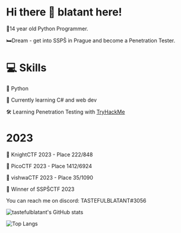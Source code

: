 # Hi there 👋 blatant here!
👦14 year old Python Programmer.

🛏️Dream - get into SSPŠ in Prague and become a Penetration Tester.


# 💻 Skills
🐍 Python

📕 Currently learning C# and web dev

🛠️ Learning Penetration Testing with [TryHackMe](https://tryhackme.com/p/tastefulblatant)

# 2023
🤺 KnightCTF 2023 - Place 222/848

📍 PicoCTF 2023 - Place 1412/6924

🍙 vishwaCTF 2023 - Place 35/1090

🦁 Winner of SSPŠCTF 2023

You can reach me on discord: TASTEFULBLATANT#3056 

![tastefulblatant's GitHub stats](https://github-readme-stats.vercel.app/api?username=tastefulblatant&show_icons=true&theme=merko)


![Top Langs](https://github-readme-stats.vercel.app/api/top-langs/?username=tastefulblatant&hide_progress=false&theme=merko)
